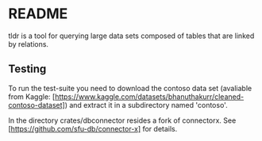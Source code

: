# README

tldr is a tool for querying large data sets composed of tables that are linked by relations.

## Testing

To run the test-suite you need to download the contoso data set (avaliable from Kaggle: [https://www.kaggle.com/datasets/bhanuthakurr/cleaned-contoso-dataset]) and extract it in a subdirectory named 'contoso'.

In the directory crates/dbconnector resides a fork of connectorx. See [https://github.com/sfu-db/connector-x] for details.
